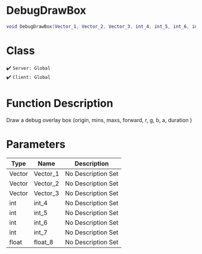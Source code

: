 # DebugDrawBox
```lua
void DebugDrawBox(Vector_1, Vector_2, Vector_3, int_4, int_5, int_6, int_7, float_8)
```
# Class
✔️ `Server: Global`  
✔️ `Client: Global`  

# Function Description
Draw a debug overlay box (origin, mins, maxs, forward, r, g, b, a, duration )
# Parameters
Type|Name|Description
--|--|--
Vector|Vector_1|No Description Set
Vector|Vector_2|No Description Set
Vector|Vector_3|No Description Set
int|int_4|No Description Set
int|int_5|No Description Set
int|int_6|No Description Set
int|int_7|No Description Set
float|float_8|No Description Set
